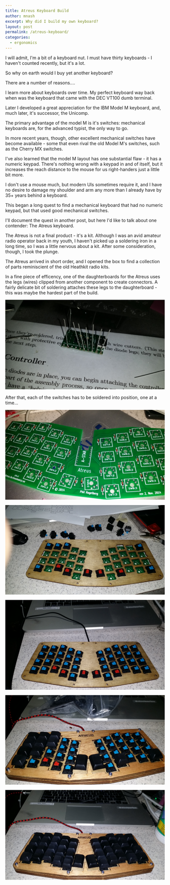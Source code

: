 ```yaml
---
title: Atreus Keyboard Build
author: mnash
excerpt: Why did I build my own keyboard?
layout: post
permalink: /atreus-keyboard/
categories:
  - ergonomics
---
```

I will admit, I'm a bit of a keyboard nut. I must have thirty keyboards - I haven't counted recently, but it's a lot.

So why on earth would I buy yet another keyboard?

There are a number of reasons....

I learn more about keyboards over time. My perfect keyboard way back when was the keyboard that came with the DEC VT100 dumb terminal.

Later I developed a great appreciation for the IBM Model M keyboard, and, much later, it's successor, the Unicomp.

The primary advantage of the model M is it's switches: mechanical keyboards are, for the advanced typist, the only way to go.

In more recent years, though, other excellent mechanical switches have become available - some that even rival the old Model M's switches, such
as the Cherry MX switches.

I've also learned that the model M layout has one substantial flaw - it has a numeric keypad. There's nothing wrong with a keypad in and of itself, but
it increases the reach distance to the mouse for us right-handers just a little bit more.

I don't use a mouse much, but modern UIs sometimes require it, and I have no desire to damage my shoulder and arm any more than I already
have by 35+ years behind a keyboard.

This began a long quest to find a mechanical keyboard that had no numeric keypad, but that used good mechanical switches.

I'll document the quest in another post, but here I'd like to talk about one contender: The Atreus keyboard.

The Atreus is not a final product - it's a kit. Although I was an avid amateur radio operator back in my youth, I haven't picked up a 
soldering iron in a long time, so I was a little nervous about a kit. After some consideration, though, I took the plunge.

The Atreus arrived in short order, and I opened the box to find a collection of parts reminiscient of the old Heathkit radio kits.

In a fine piece of efficency, one of the daughterboards for the Atreus uses the legs (wires) clipped from another component to create connectors. 
A fairly delicate bit of soldering attaches these legs to the daughterboard - this was maybe the hardest part of the build.

![Soldering the Legs](/assets/20150118_160254.jpg)

After that, each of the switches has to be soldered into position, one at a time...

![Soldering on the Switches](/assets/20150118_160307.jpg)

![Putting on the keycaps](/assets/20150118_164817.jpg)

![All the keycaps on](/assets/20150118_172855.jpg)

![Starting to look like a keyboard](/assets/20150118_191358.jpg)

![The finished product](/assets/20150118_192050.jpg)

